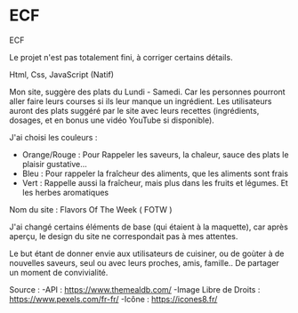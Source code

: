 # ECF
ECF

Le projet n'est pas totalement fini, à corriger certains détails.

Html, Css, JavaScript (Natif)

Mon site, suggère des plats du Lundi - Samedi. Car les personnes pourront aller faire leurs courses si ils leur manque un ingrédient. Les utilisateurs auront des plats suggéré par le site
avec leurs recettes (ingrédients, dosages, et en bonus une vidéo YouTube si disponible).

J'ai choisi les couleurs : 
- Orange/Rouge : Pour Rappeler les saveurs, la chaleur, sauce des plats le plaisir gustative...
- Bleu : Pour rappeler la fraîcheur des aliments, que les aliments sont frais
- Vert : Rappelle aussi la fraîcheur, mais plus dans les fruits et légumes. Et les herbes aromatiques



Nom du site : Flavors Of The Week ( FOTW )


J'ai changé certains éléments de base (qui étaient à la maquette), car après aperçu, le design du site ne correspondait pas à mes attentes. 

Le but étant de donner envie aux utilisateurs de cuisiner, ou de goùter à de nouvelles saveurs, seul ou avec leurs proches, amis, famille.. De partager un moment de convivialité.

Source :
  -API : https://www.themealdb.com/ 
  -Image Libre de Droits : https://www.pexels.com/fr-fr/ 
  -Icône : https://icones8.fr/

